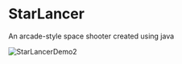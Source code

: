 # StarLancer
An arcade-style space shooter created using java

![StarLancerDemo2](https://user-images.githubusercontent.com/59235360/165376166-ec7e7d28-eeb5-4e34-a189-43eaf5d2c6d9.gif)

